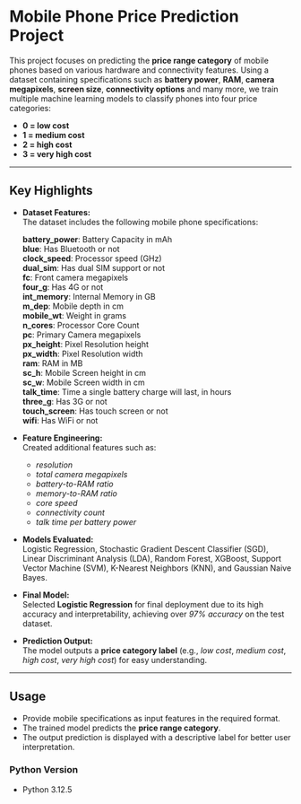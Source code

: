 # Mobile Phone Price Prediction Project

This project focuses on predicting the **price range category** of mobile phones based on various hardware and connectivity features. Using a dataset containing specifications such as **battery power**, **RAM**, **camera megapixels**, **screen size**, **connectivity options** and many more, we train multiple machine learning models to classify phones into four price categories: 

- **0 = low cost**  
- **1 = medium cost**  
- **2 = high cost**  
- **3 = very high cost**

---

## Key Highlights

- **Dataset Features:**  
  The dataset includes the following mobile phone specifications:  

   **battery_power**: Battery Capacity in mAh  
   **blue**: Has Bluetooth or not  
   **clock_speed**: Processor speed (GHz)  
   **dual_sim**: Has dual SIM support or not  
   **fc**: Front camera megapixels  
   **four_g**: Has 4G or not  
   **int_memory**: Internal Memory in GB  
   **m_dep**: Mobile depth in cm  
   **mobile_wt**: Weight in grams  
   **n_cores**: Processor Core Count  
   **pc**: Primary Camera megapixels  
   **px_height**: Pixel Resolution height  
   **px_width**: Pixel Resolution width  
   **ram**: RAM in MB  
   **sc_h**: Mobile Screen height in cm  
   **sc_w**: Mobile Screen width in cm  
   **talk_time**: Time a single battery charge will last, in hours  
   **three_g**: Has 3G or not  
   **touch_screen**: Has touch screen or not  
   **wifi**: Has WiFi or not  


- **Feature Engineering:**  
  Created additional features such as:  
  - *resolution* 
  - *total camera megapixels*   
  - *battery-to-RAM ratio*  
  - *memory-to-RAM ratio*  
  - *core speed*   
  - *connectivity count*  
  - *talk time per battery power*

- **Models Evaluated:**  
  Logistic Regression, Stochastic Gradient Descent Classifier (SGD), Linear Discriminant Analysis (LDA), Random Forest, XGBoost, Support Vector Machine (SVM), K-Nearest Neighbors (KNN), and Gaussian Naive Bayes.

- **Final Model:**  
  Selected **Logistic Regression** for final deployment due to its high accuracy and interpretability, achieving over *97% accuracy* on the test dataset.

- **Prediction Output:**  
  The model outputs a **price category label** (e.g., *low cost*, *medium cost*, *high cost*, *very high cost*) for easy understanding.

---

## Usage

- Provide mobile specifications as input features in the required format.
- The trained model predicts the **price range category**.
- The output prediction is displayed with a descriptive label for better user interpretation.

### Python Version

- Python 3.12.5